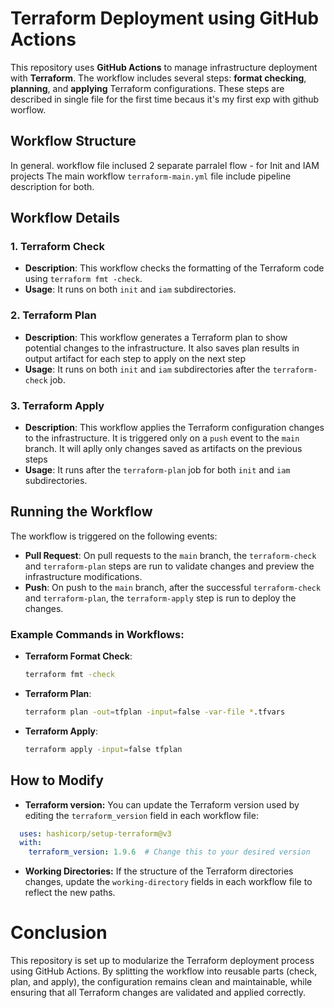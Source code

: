 # Terraform Deployment using GitHub Actions

This repository uses **GitHub Actions** to manage infrastructure deployment with **Terraform**. 
The workflow includes several steps: **format checking**, **planning**, and **applying** 
Terraform configurations. These steps are described in single file for the first time becaus 
it's my first exp with github worflow.

## Workflow Structure

In general. workflow file inclused 2 separate parralel flow - for Init and IAM projects
The main workflow `terraform-main.yml` file include pipeline description for both.

## Workflow Details

### 1. Terraform Check

- **Description**: This workflow checks the formatting of the Terraform code 
using `terraform fmt -check`.
- **Usage**: It runs on both `init` and `iam` subdirectories.

### 2. Terraform Plan

- **Description**: This workflow generates a Terraform plan to show potential changes to the 
infrastructure. It also saves plan results in output artifact for each step to apply on the next step
- **Usage**: It runs on both `init` and `iam` subdirectories after the `terraform-check` job.

### 3. Terraform Apply

- **Description**: This workflow applies the Terraform configuration changes to the infrastructure. 
It is triggered only on a `push` event to the `main` branch. It will aplly only changes saved as artifacts on the previous steps
- **Usage**: It runs after the `terraform-plan` job for both `init` and `iam` subdirectories.

## Running the Workflow

The workflow is triggered on the following events:

- **Pull Request**: On pull requests to the `main` branch, the `terraform-check` 
and `terraform-plan` steps are run to validate changes and preview the infrastructure modifications.
- **Push**: On push to the `main` branch, after the successful `terraform-check` 
and `terraform-plan`, the `terraform-apply` step is run to deploy the changes.

### Example Commands in Workflows:
- **Terraform Format Check**:
  ```bash
  terraform fmt -check
  ```

- **Terraform Plan**:
  ```bash
  terraform plan -out=tfplan -input=false -var-file *.tfvars
  ```
  
- **Terraform Apply**:
  ```bash
  terraform apply -input=false tfplan
  ```

## How to Modify
- **Terraform version:** You can update the Terraform version used by editing the 
`terraform_version` field in each workflow file:
```yaml
  uses: hashicorp/setup-terraform@v3
  with:
    terraform_version: 1.9.6  # Change this to your desired version
  ```
- **Working Directories:** If the structure of the Terraform directories changes, update the 
`working-directory` fields in each workflow file to reflect the new paths.

# Conclusion

This repository is set up to modularize the Terraform deployment process using GitHub Actions. By splitting the workflow into reusable parts (check, plan, and apply), the configuration remains clean and maintainable, while ensuring that all 
Terraform changes are validated and applied correctly.